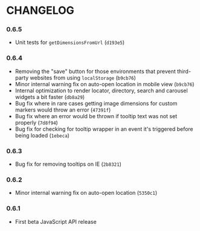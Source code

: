 
# CHANGELOG

### 0.6.5

- Unit tests for `getDimensionsFromUrl` (`d193e5`)

### 0.6.4

- Removing the "save" button for those environments that prevent third-party websites from using `localStorage` (`b9cb76`)
- Minor internal warning fix on auto-open location in mobile view (`b9cb76`)
- Internal optimization to render locator, directory, search and carousel widgets a bit faster (`db8a29`)
- Bug fix where in rare cases getting image dimensions for custom markers would throw an error (`47391f`)
- Bug fix where an error would be thrown if tooltip text was not set properly (`7d8f94`)
- Bug fix for checking for tooltip wrapper in an event it's triggered before being loaded (`1ebeca`)

### 0.6.3

- Bug fix for removing tooltips on IE (`2b8321`)

### 0.6.2

- Minor internal warning fix on auto-open location (`5350c1`)

### 0.6.1

- First beta JavaScript API release
